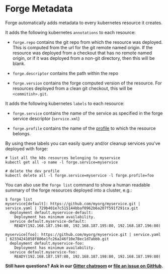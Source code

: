 # Forge Metadata

Forge automatically adds metadata to every kubernetes resource it
creates.

It adds the following kubernetes `annotations` to each resource:

- `forge.repo` contains the git repo from which the resource was
  deployed. This is computed from the url for the git remote named
  origin. If the resource was deployed from a checkout that has no
  remote named origin, or if it was deployed from a non-git directory,
  then this will be blank.

- `forge.descriptor` contains the path within the repo

- `forge.version` contains the forge computed version of the
  resource. For resources deployed from a clean git checkout, this
  will be `<commitish>.git`.

It adds the following kubernetes `labels` to each resource:

- `forge.service` contains the name of the service as specified in the
  forge service descriptor (`service.xml`)

- `forge.profile` contains the name of the
  [profile](docs/reference/profiles.md) to which the resource belongs.

By using these labels you can easily query and/or cleanup services
you've deployed with forge:

    # list all the k8s resources belonging to myservice
    kubectl get all -o name -l forge.service=myservice

    # delete the dev profile
    kubectl delete all -l forge.service=myservice -l forge.profile=foo

You can also use the `forge list` command to show a human readable
summary of the forge resources deployed into a cluster, e.g.:

    $ forge list
    myservice[default]: https://github.com/myorg/myservice.git | service.yaml | 729b401e7c515144bbaf0962b6a207f591f291ca.git
      deployment default.myservice-default:
        Deployment has minimum availability.
      service default.myservice-default:
        READY(192.168.187.194:80, 192.168.187.195:80, 192.168.187.196:80)

    myservice[foo]: https://github.com/myorg/myservice.git | service.yaml | 62334241058f806e1fc26a246f10e78ec1d7abbb.git
      deployment default.myservice-foo:
        Deployment has minimum availability.
      service default.myservice-foo:
        READY(192.168.187.197:80, 192.168.187.198:80, 192.168.187.199:80)


**Still have questions? Ask in our [Gitter chatroom](https://gitter.im/datawire/forge) or [file an issue on GitHub](https://github.com/datawire/forge/issues/new).**
